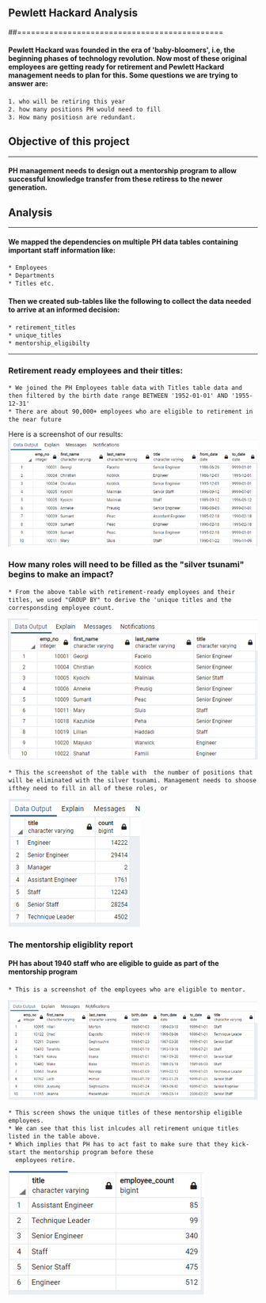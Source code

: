 ## Pewlett Hackard Analysis
##=============================================

#### Pewlett Hackard was founded in the era of 'baby-bloomers', i.e, the beginning phases of technology revolution. Now most of these original employees are getting ready for retirement and Pewlett Hackard management needs to plan for this. Some questions we are trying to answer are:
	1. who will be retiring this year
	2. how many positions PH would need to fill
	3. How many positiosn are redundant.
	
## Objective of this project 
-----------------------------------------------
#### PH management needs to design out a mentorship program to allow successful knowledge transfer from these retiress to the newer generation.

## Analysis
-----------------------------------------------
#### We mapped the dependencies on multiple PH data tables containing important staff information like:
	* Employees
	* Departments
	* Titles etc.
#### Then we created sub-tables like the following to collect the data needed to arrive at an informed decision:
	* retirement_titles
	* unique_titles
	* mentorship_eligibilty
------------------------------------------------
### Retirement ready employees and their titles:

	* We joined the PH Employees table data with Titles table data and then filtered by the birth date range BETWEEN '1952-01-01' AND '1955-12-31'
	* There are about 90,000+ employees who are eligible to retirement in the near future
	
Here is a screenshot of our results:
![retirement titles]( https://github.com/JoRanjit/Pewlett-Hackard-Analysis/blob/main/Images/retirement_titles.PNG)
	

### How many roles will need to be filled as the "silver tsunami" begins to make an impact?

	* From the above table with retirement-ready employees and their titles, we used "GROUP BY" to derive the 'unique titles and the corresponsding employee count.
![uinque titles]( https://github.com/JoRanjit/Pewlett-Hackard-Analysis/blob/main/Images/unique_titles.PNG)
	
	* This the screenshot of the table with  the number of positions that will be eliminated with the silver tsunami. Management needs to shoose ifthey need to fill in all of these roles, or 
![Titles]( https://github.com/JoRanjit/Pewlett-Hackard-Analysis/blob/main/Images/titles.PNG)

### The mentorship eligiblity report
 
#### PH has about 1940 staff who are eligible to guide as part of the mentorship program
 
	* This is a screenshot of the employees who are eligible to mentor.
![Mentorship eligibility #1]( https://github.com/JoRanjit/Pewlett-Hackard-Analysis/blob/main/Images/mentorship_eligibility.PNG)

	* This screen shows the unique titles of these mentorship eligible employees. 
	* We can see that this list inlcudes all retirement unique titles listed in the table above.
	* Which implies that PH has to act fast to make sure that they kick-start the mentorship program before these 
	  employees retire.
![Mentorship Eligible]( https://github.com/JoRanjit/Pewlett-Hackard-Analysis/blob/main/Images/mentor%20eligible%20count.PNG)	
	
